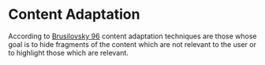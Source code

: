 # Content Adaptation
According to [Brusilovsky 96](dx.doi.org/10.1007/BF00143964) content adaptation techniques are those whose goal is to hide fragments of the content which are not relevant to the user or to highlight those which are relevant.